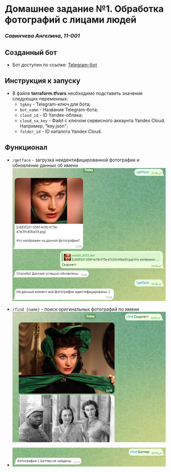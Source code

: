 # Домашнее задание №1. Обработка фотографий с лицами людей

### *Савинчева Ангелина, 11-001*

## Созданный бот
* Бот доступен по ссылке: [Telegram-бот](https://t.me/vvot32_2023_bot)

## Инструкция к запуску
* В файле **terraform.tfvars** необходимо подставить значения следующих переменных:
  * `tgkey` - Telegram-ключ для бота;
  * `bot_name` - Название Telegram-бота;
  * `cloud_id` - ID Yandex-облака;
  * `cloud_sa_key` - Файл с ключом сервисного аккаунта Yandex Cloud. Например, "key.json";
  * `folder_id` - ID каталога Yandex Cloud.

## Функционал
* `/getface` - загрузка неидентифицированной фотографии и обновление данных об имени
![img_1.png](img_1.png)

* `/find {name}` - поиск оригинальных фотографий по имени
![img_2.png](img_2.png)

* ![img_3.png](img_3.png)

